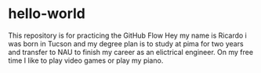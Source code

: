 # hello-world
This repository is for practicing the GitHub Flow
Hey my name is Ricardo i was born in Tucson and my degree plan is to study at pima for two years and transfer to NAU to finish my career as an elictrical engineer. On my free time I like to play video games or play my piano.
